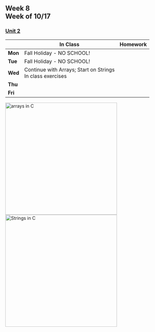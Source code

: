 ## Week 8 <br>Week of 10/17

### [Unit 2](/apcsp/curriculum/2)

  |       |In Class               |Homework   |
  |-------|---------              |---------  |
  |**Mon**|Fall Holiday - NO SCHOOL! | |
  |**Tue**|Fall Holiday - NO SCHOOL! | |
  |**Wed**|Continue with Arrays; Start on Strings<br>In class exercises | |
  |**Thu**| | |
  |**Fri**| | |


<meta http-equiv="refresh" content="300"/>

<!-- <img src="https://miro.medium.com/max/2544/1*yiyfZodqXNwMouC0-B0Wlg.png" alt="big o graph" height="350"> -->
<img src="https://media.geeksforgeeks.org/wp-content/cdn-uploads/Array-Declaration-In-C.png" alt="arrays in C" height="350">
<img src="https://media.geeksforgeeks.org/wp-content/cdn-uploads/20201209135923/String-in-C.png" alt="Strings in C" height="350">

